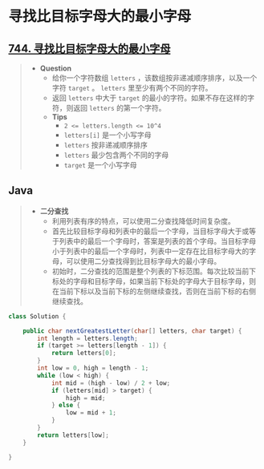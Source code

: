 # 寻找比目标字母大的最小字母

## [744. 寻找比目标字母大的最小字母](https://leetcode.cn/problems/find-smallest-letter-greater-than-target/)

> - **Question**
>   - 给你一个字符数组 `letters` ，该数组按非递减顺序排序，以及一个字符 `target` 。 `letters` 里至少有两个不同的字符。
>   - 返回 `letters` 中大于 `target` 的最小的字符。如果不存在这样的字符，则返回 `letters` 的第一个字符。
>   - **Tips**
>     - `2 <= letters.length <= 10^4`
>     - `letters[i]` 是一个小写字母
>     - `letters` 按非递减顺序排序
>     - `letters` 最少包含两个不同的字母
>     - `target` 是一个小写字母

## Java

> - **二分查找**
>   - 利用列表有序的特点，可以使用二分查找降低时间复杂度。
>   - 首先比较目标字母和列表中的最后一个字母，当目标字母大于或等于列表中的最后一个字母时，答案是列表的首个字母。当目标字母小于列表中的最后一个字母时，列表中一定存在比目标字母大的字母，可以使用二分查找得到比目标字母大的最小字母。
>   - 初始时，二分查找的范围是整个列表的下标范围。每次比较当前下标处的字母和目标字母，如果当前下标处的字母大于目标字母，则在当前下标以及当前下标的左侧继续查找，否则在当前下标的右侧继续查找。

```java
class Solution {

    public char nextGreatestLetter(char[] letters, char target) {
        int length = letters.length;
        if (target >= letters[length - 1]) {
            return letters[0];
        }
        int low = 0, high = length - 1;
        while (low < high) {
            int mid = (high - low) / 2 + low;
            if (letters[mid] > target) {
                high = mid;
            } else {
                low = mid + 1;
            }
        }
        return letters[low];
    }

}
```
